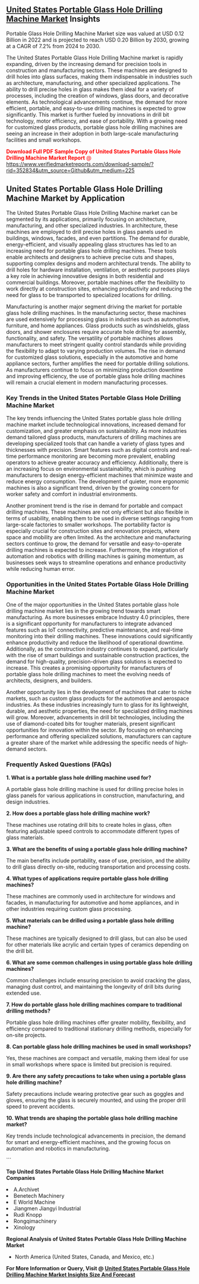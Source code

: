 <h2><a href="https://www.verifiedmarketreports.com/download-sample/?rid=352834&amp;utm_source=Github&amp;utm_medium=225" target="_blank">United States Portable Glass Hole Drilling Machine Market</a> Insights</h2><p>Portable Glass Hole Drilling Machine Market size was valued at USD 0.12 Billion in 2022 and is projected to reach USD 0.20 Billion by 2030, growing at a CAGR of 7.2% from 2024 to 2030.</p><p> <p>The United States Portable Glass Hole Drilling Machine market is rapidly expanding, driven by the increasing demand for precision tools in construction and manufacturing sectors. These machines are designed to drill holes into glass surfaces, making them indispensable in industries such as architecture, manufacturing, and other specialized applications. The ability to drill precise holes in glass makes them ideal for a variety of processes, including the creation of windows, glass doors, and decorative elements. As technological advancements continue, the demand for more efficient, portable, and easy-to-use drilling machines is expected to grow significantly. This market is further fueled by innovations in drill bit technology, motor efficiency, and ease of portability. With a growing need for customized glass products, portable glass hole drilling machines are seeing an increase in their adoption in both large-scale manufacturing facilities and small workshops. <p><span class=""><span style="color: #ff0000;"><strong>Download Full PDF Sample Copy of United States Portable Glass Hole Drilling Machine Market Report</strong> @ </span><a href="https://www.verifiedmarketreports.com/download-sample/?rid=352834&amp;utm_source=Github&amp;utm_medium=225" target="_blank">https://www.verifiedmarketreports.com/download-sample/?rid=352834&amp;utm_source=Github&amp;utm_medium=225</a></span></p></p> <h2>United States Portable Glass Hole Drilling Machine Market by Application</h2> <p>The United States Portable Glass Hole Drilling Machine market can be segmented by its applications, primarily focusing on architecture, manufacturing, and other specialized industries. In architecture, these machines are employed to drill precise holes in glass panels used in buildings, windows, facades, and even partitions. The demand for durable, energy-efficient, and visually appealing glass structures has led to an increasing need for portable glass hole drilling machines. These tools enable architects and designers to achieve precise cuts and shapes, supporting complex designs and modern architectural trends. The ability to drill holes for hardware installation, ventilation, or aesthetic purposes plays a key role in achieving innovative designs in both residential and commercial buildings. Moreover, portable machines offer the flexibility to work directly at construction sites, enhancing productivity and reducing the need for glass to be transported to specialized locations for drilling. <p>Manufacturing is another major segment driving the market for portable glass hole drilling machines. In the manufacturing sector, these machines are used extensively for processing glass in industries such as automotive, furniture, and home appliances. Glass products such as windshields, glass doors, and shower enclosures require accurate hole drilling for assembly, functionality, and safety. The versatility of portable machines allows manufacturers to meet stringent quality control standards while providing the flexibility to adapt to varying production volumes. The rise in demand for customized glass solutions, especially in the automotive and home appliance sectors, further amplifies the need for portable drilling solutions. As manufacturers continue to focus on minimizing production downtime and improving efficiency, the use of portable glass hole drilling machines will remain a crucial element in modern manufacturing processes.</p> <h3>Key Trends in the United States Portable Glass Hole Drilling Machine Market</h3> <p>The key trends influencing the United States portable glass hole drilling machine market include technological innovations, increased demand for customization, and greater emphasis on sustainability. As more industries demand tailored glass products, manufacturers of drilling machines are developing specialized tools that can handle a variety of glass types and thicknesses with precision. Smart features such as digital controls and real-time performance monitoring are becoming more prevalent, enabling operators to achieve greater accuracy and efficiency. Additionally, there is an increasing focus on environmental sustainability, which is pushing manufacturers to design energy-efficient machines that minimize waste and reduce energy consumption. The development of quieter, more ergonomic machines is also a significant trend, driven by the growing concern for worker safety and comfort in industrial environments. <p>Another prominent trend is the rise in demand for portable and compact drilling machines. These machines are not only efficient but also flexible in terms of usability, enabling them to be used in diverse settings ranging from large-scale factories to smaller workshops. The portability factor is especially crucial for construction sites and renovation projects, where space and mobility are often limited. As the architecture and manufacturing sectors continue to grow, the demand for versatile and easy-to-operate drilling machines is expected to increase. Furthermore, the integration of automation and robotics with drilling machines is gaining momentum, as businesses seek ways to streamline operations and enhance productivity while reducing human error.</p> <h3>Opportunities in the United States Portable Glass Hole Drilling Machine Market</h3> <p>One of the major opportunities in the United States portable glass hole drilling machine market lies in the growing trend towards smart manufacturing. As more businesses embrace Industry 4.0 principles, there is a significant opportunity for manufacturers to integrate advanced features such as IoT connectivity, predictive maintenance, and real-time monitoring into their drilling machines. These innovations could significantly enhance productivity and reduce the likelihood of operational downtime. Additionally, as the construction industry continues to expand, particularly with the rise of smart buildings and sustainable construction practices, the demand for high-quality, precision-driven glass solutions is expected to increase. This creates a promising opportunity for manufacturers of portable glass hole drilling machines to meet the evolving needs of architects, designers, and builders. <p>Another opportunity lies in the development of machines that cater to niche markets, such as custom glass products for the automotive and aerospace industries. As these industries increasingly turn to glass for its lightweight, durable, and aesthetic properties, the need for specialized drilling machines will grow. Moreover, advancements in drill bit technologies, including the use of diamond-coated bits for tougher materials, present significant opportunities for innovation within the sector. By focusing on enhancing performance and offering specialized solutions, manufacturers can capture a greater share of the market while addressing the specific needs of high-demand sectors.</p> <h3>Frequently Asked Questions (FAQs)</h3> <p><strong>1. What is a portable glass hole drilling machine used for?</strong></p> <p>A portable glass hole drilling machine is used for drilling precise holes in glass panels for various applications in construction, manufacturing, and design industries.</p> <p><strong>2. How does a portable glass hole drilling machine work?</strong></p> <p>These machines use rotating drill bits to create holes in glass, often featuring adjustable speed controls to accommodate different types of glass materials.</p> <p><strong>3. What are the benefits of using a portable glass hole drilling machine?</strong></p> <p>The main benefits include portability, ease of use, precision, and the ability to drill glass directly on-site, reducing transportation and processing costs.</p> <p><strong>4. What types of applications require portable glass hole drilling machines?</strong></p> <p>These machines are commonly used in architecture for windows and facades, in manufacturing for automotive and home appliances, and in other industries requiring custom glass processing.</p> <p><strong>5. What materials can be drilled using a portable glass hole drilling machine?</strong></p> <p>These machines are typically designed to drill glass, but can also be used for other materials like acrylic and certain types of ceramics depending on the drill bit.</p> <p><strong>6. What are some common challenges in using portable glass hole drilling machines?</strong></p> <p>Common challenges include ensuring precision to avoid cracking the glass, managing dust control, and maintaining the longevity of drill bits during extended use.</p> <p><strong>7. How do portable glass hole drilling machines compare to traditional drilling methods?</strong></p> <p>Portable glass hole drilling machines offer greater mobility, flexibility, and efficiency compared to traditional stationary drilling methods, especially for on-site projects.</p> <p><strong>8. Can portable glass hole drilling machines be used in small workshops?</strong></p> <p>Yes, these machines are compact and versatile, making them ideal for use in small workshops where space is limited but precision is required.</p> <p><strong>9. Are there any safety precautions to take when using a portable glass hole drilling machine?</strong></p> <p>Safety precautions include wearing protective gear such as goggles and gloves, ensuring the glass is securely mounted, and using the proper drill speed to prevent accidents.</p> <p><strong>10. What trends are shaping the portable glass hole drilling machine market?</strong></p> <p>Key trends include technological advancements in precision, the demand for smart and energy-efficient machines, and the growing focus on automation and robotics in manufacturing.</p> ```</p><p><strong>Top United States Portable Glass Hole Drilling Machine Market Companies</strong></p><div data-test-id=""><p><li>A.Archivet</li><li> Benetech Machinery</li><li> E World Machine</li><li> Jiangmen Jiangyi Industrial</li><li> Rudi Knopp</li><li> Rongqimachinery</li><li> Xinology</li></p><div><strong>Regional Analysis of&nbsp;United States Portable Glass Hole Drilling Machine Market</strong></div><ul><li dir="ltr"><p dir="ltr">North America&nbsp;(United States, Canada, and Mexico, etc.)</p></li></ul><p><strong>For More Information or Query, Visit @&nbsp;</strong><strong><a href="https://www.verifiedmarketreports.com/product/portable-glass-hole-drilling-machine-market/?utm_source=Github&amp;utm_medium=225" target="_blank">United States Portable Glass Hole Drilling Machine Market Insights Size And Forecast</a></strong></p></div>
